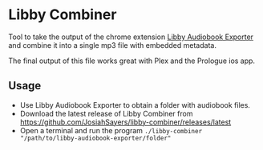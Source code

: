 # Libby Combiner

Tool to take the output of the chrome extension [Libby Audiobook Exporter](https://chromewebstore.google.com/detail/libby-audiobook-exporter/ophjgobioamjpkoahcmlofkdbpfjodig) and combine it into a single mp3 file with embedded metadata.

The final output of this file works great with Plex and the Prologue ios app.

## Usage

- Use Libby Audiobook Exporter to obtain a folder with audiobook files.
- Download the latest release of Libby Combiner from https://github.com/JosiahSayers/libby-combiner/releases/latest
- Open a terminal and run the program `./libby-combiner "/path/to/libby-audiobook-exporter/folder"`
